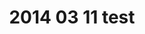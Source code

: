 ---
layout: blog
title: 2014 03 11 test
category: blog
lat: 47.60293
lng: -122.30839
altitude: 96.02
image: https://s3-us-west-2.amazonaws.com/worldcup14/2014-03-11 16:33:13 PDT.jpg
observation: 20140311163313PDT
---